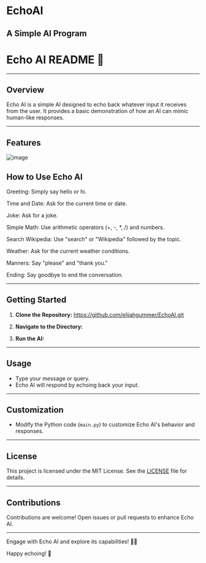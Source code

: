 # EchoAI
A Simple AI Program
---
# Echo AI README 🤖

---

## Overview

Echo AI is a simple AI designed to echo back whatever input it receives from the user. It provides a basic demonstration of how an AI can mimic human-like responses.

---

## Features

![image](https://github.com/elijahgummer/EchoAI/assets/96103526/86f9dce5-5066-4c66-8c03-e1fc999195c5)

## How to Use Echo AI
Greeting: Simply say hello or hi.

Time and Date: Ask for the current time or date.

Joke: Ask for a joke.

Simple Math: Use arithmetic operators (+, -, *, /) and numbers.

Search Wikipedia: Use "search" or "Wikipedia" followed by the topic.

Weather: Ask for the current weather conditions.

Manners: Say "please" and "thank you."

Ending: Say goodbye to end the conversation.

---

## Getting Started

1. **Clone the Repository:**
https://github.com/elijahgummer/EchoAI.git

2. **Navigate to the Directory:**



3. **Run the AI:**



---

## Usage

- Type your message or query.
- Echo AI will respond by echoing back your input.

---

## Customization

- Modify the Python code (`main.py`) to customize Echo AI's behavior and responses.

---

## License

This project is licensed under the MIT License. See the [LICENSE](LICENSE) file for details.

---

## Contributions

Contributions are welcome! Open issues or pull requests to enhance Echo AI.

---

Engage with Echo AI and explore its capabilities! 🤖💬

Happy echoing! 🌟

